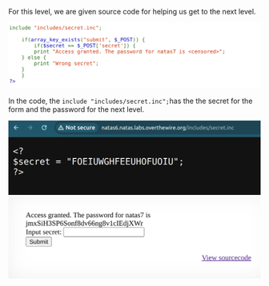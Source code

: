 For this level, we are given source code for helping us get to the next level.

<img title="inspect html" alt="Alt text" src="image_resources/natas6_code.png">

In the code, the `include "includes/secret.inc";`has the the secret for the form and the password for the next level.

<img title="inspect html" alt="Alt text" src="image_resources/natas6_folder.png">

<img title="inspect html" alt="Alt text" src="image_resources/natas6_pass.png">